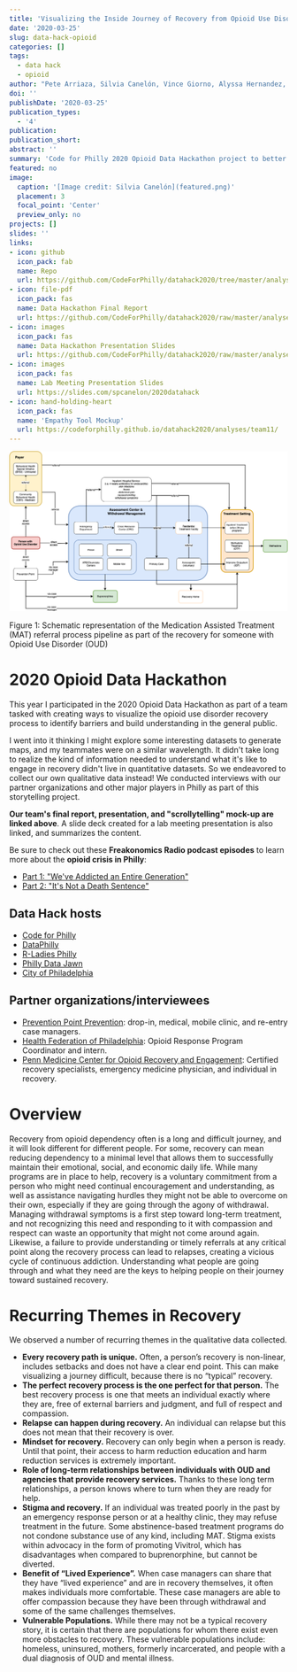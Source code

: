 ```yaml
---
title: 'Visualizing the Inside Journey of Recovery from Opioid Use Disorder'
date: '2020-03-25'
slug: data-hack-opioid
categories: []
tags:
  - data hack
  - opioid
author: "Pete Arriaza, Silvia Canelón, Vince Giorno, Alyssa Hernandez, Spriha Jha, Adnette Kamugisha, Selah Lynch, Ben Miller, Laura Mullin, Jessica Streeter, Catherine Weiss"
doi: ''
publishDate: '2020-03-25'
publication_types:
  - '4'
publication:
publication_short:
abstract: ''
summary: 'Code for Philly 2020 Opioid Data Hackathon project to better understand recovery from opioid use disorder.'
featured: no
image:
  caption: '[Image credit: Silvia Canelón](featured.png)'
  placement: 3
  focal_point: 'Center'
  preview_only: no
projects: []
slides: ''
links:
- icon: github
  icon_pack: fab
  name: Repo
  url: https://github.com/CodeForPhilly/datahack2020/tree/master/analyses/team11
- icon: file-pdf
  icon_pack: fas
  name: Data Hackathon Final Report
  url: https://github.com/CodeForPhilly/datahack2020/raw/master/analyses/team11/Final%20Report/2020_DataHackathon_Team11_FinalReport.pdf
- icon: images
  icon_pack: fas
  name: Data Hackathon Presentation Slides
  url: https://github.com/CodeForPhilly/datahack2020/raw/master/analyses/team11/Presentation/Team11_March17_Presentation.pptx
- icon: images
  icon_pack: fas
  name: Lab Meeting Presentation Slides
  url: https://slides.com/spcanelon/2020datahack
- icon: hand-holding-heart
  icon_pack: fas
  name: 'Empathy Tool Mockup'
  url: https://codeforphilly.github.io/datahack2020/analyses/team11/
---
```


<div class="figure">
<img src="featured.png" alt="Medication Assistment Treatment pipeline starting with the person with Opioid Use Disorder. They then might interact with the Payer (e.g. health insurance), a harm reduction center like Prevention Point Philadelphia, and/or a clinical setting like an Assessment Center or other location offering Withdrawal Management care. From there the person with Opioid Use Disorder might enter a Treatment Setting. This schematic depicts many possibilities and a very complex referral process that is difficult to navigate." width="692" />
<p class="caption">Figure 1: Schematic representation of the Medication Assisted Treatment (MAT) referral process pipeline as part of the recovery for someone with Opioid Use Disorder (OUD)</p>
</div>


# 2020 Opioid Data Hackathon
This year I participated in the 2020 Opioid Data Hackathon as part of a team tasked with creating ways to visualize the opioid use disorder recovery process to identify barriers and build understanding in the general public.

I went into it thinking I might explore some interesting datasets to generate maps, and my teammates were on a similar wavelength. It didn't take long to realize the kind of information needed to understand what it's like to engage in recovery didn't live in quantitative datasets. So we endeavored to collect our own qualitative data instead! We conducted interviews with our partner organizations and other major players in Philly as part of this storytelling project.

**Our team's final report, presentation, and "scrollytelling" mock-up are linked above**. A slide deck created for a lab meeting presentation is also linked, and summarizes the content.

Be sure to check out these **Freakonomics Radio podcast episodes** to learn more about the **opioid crisis in Philly**:

- [Part 1: "We've Addicted an Entire Generation"](https://freakonomics.com/podcast/opioids-part-1/)
- [Part 2: "It's Not a Death Sentence"](https://freakonomics.com/podcast/opioids-part-2/)

## Data Hack hosts
- [Code for Philly ](https://codeforphilly.org/)
- [DataPhilly](https://www.meetup.com/DataPhilly/)
- [R-Ladies Philly](https://www.rladiesphilly.org/)
- [Philly Data Jawn](https://www.rladiesphilly.org/)
- [City of Philadelphia](https://www.phila.gov/programs/combating-the-opioid-epidemic/)

## Partner organizations/interviewees
- [Prevention Point Prevention](https://ppponline.org/): drop-in, medical, mobile clinic, and re-entry case managers.
- [Health Federation of Philadelphia](https://healthfederation.org/): Opioid Response Program Coordinator and intern.
- [Penn Medicine Center for Opioid Recovery and Engagement](https://www.pennmedicine.org/for-patients-and-visitors/find-a-program-or-service/behavioral-health/addiction-services/center-for-opioid-recovery-and-engagement): Certified recovery specialists, emergency medicine physician, and individual in recovery.

# Overview
Recovery from opioid dependency often is a long and difficult journey, and it will look different for different people. For some, recovery can mean reducing dependency to a minimal level that allows them to successfully maintain their emotional, social, and economic daily life. While many programs are in place to help, recovery is a voluntary commitment from a person who might need continual encouragement and understanding, as well as assistance navigating hurdles they might not be able to overcome on their own, especially if they are going through the agony of withdrawal. Managing withdrawal symptoms is a first step toward long-term treatment, and not recognizing this need and responding to it with compassion and respect can waste an opportunity that might not come around again. Likewise, a failure to provide understanding or timely referrals at any critical point along the recovery process can lead to relapses, creating a vicious cycle of continuous addiction. Understanding what people are going through and what they need are the keys to helping people on their journey toward sustained recovery.

# Recurring Themes in Recovery
We observed a number of recurring themes in the qualitative data collected.

- **Every recovery path is unique.** Often, a person’s recovery is non-linear, includes setbacks and does not have a clear end point. This can make visualizing a journey difficult, because there is no “typical” recovery.
- **The perfect recovery process is the one perfect for that person.** The best recovery process is one that meets an individual exactly where they are, free of external barriers and judgment, and full of respect and compassion.
- **Relapse can happen during recovery.** An individual can relapse but this does not mean that their recovery is over.
- **Mindset for recovery.** Recovery can only begin when a person is ready. Until that point, their access to harm reduction education and harm reduction services is extremely important.
- **Role of long-term relationships between individuals with OUD and agencies that provide recovery services.** Thanks to these long term relationships, a person knows where to turn when they are ready for help.
- **Stigma and recovery.** If an individual was treated poorly in the past by an emergency response person or at a healthy clinic, they may refuse treatment in the future. Some abstinence-based treatment programs do not condone substance use of any kind, including MAT. Stigma exists
within advocacy in the form of promoting Vivitrol, which has disadvantages when compared to buprenorphine, but cannot be diverted.
- **Benefit of “Lived Experience”.** When case managers can share that they have “lived experience” and are in recovery themselves, it often makes individuals more comfortable. These case managers are able to offer compassion because they have been through withdrawal and some of the same challenges themselves.
- **Vulnerable Populations.** While there may not be a typical recovery story, it is certain that there are populations for whom there exist even more obstacles to recovery. These vulnerable populations include: homeless, uninsured, mothers, formerly incarcerated, and people with a dual diagnosis of OUD and mental illness.
